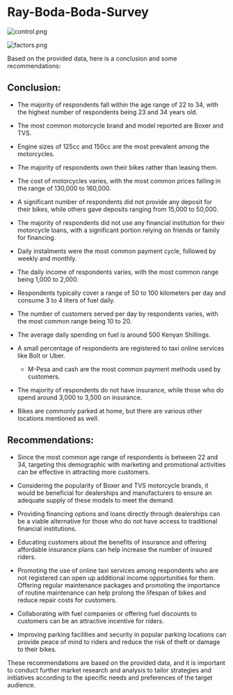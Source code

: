 # Ray-Boda-Boda-Survey

![control.png](https://github.com/Lawez/Ray-Boda-Boda-Survey/blob/main/control.png)




 ![factors.png](https://github.com/Lawez/Ray-Boda-Boda-Survey/blob/main/factors.png)

Based on the provided data, here is a conclusion and some recommendations:

## Conclusion:

* The majority of respondents fall within the age range of 22 to 34, with the highest number of respondents being 23 and 34 years old.

* The most common motorcycle brand and model reported are Boxer and TVS.

* Engine sizes of 125cc and 150cc are the most prevalent among the motorcycles.

* The majority of respondents own their bikes rather than leasing them.

* The cost of motorcycles varies, with the most common prices falling in the range of 130,000 to 160,000.

* A significant number of respondents did not provide any deposit for their bikes, while others gave deposits ranging from 15,000 to 50,000.

* The majority of respondents did not use any financial institution for their motorcycle loans, with a significant portion relying on friends or family for financing.


* Daily instalments were the most common payment cycle, followed by weekly and monthly.

* The daily income of respondents varies, with the most common range being 1,000 to 2,000.

* Respondents typically cover a range of 50 to 100 kilometers per day and consume 3 to 4 liters of fuel daily.

* The number of customers served per day by respondents varies, with the most common range being 10 to 20.

* The average daily spending on fuel is around 500 Kenyan Shillings.

* A small percentage of respondents are registered to taxi online services like Bolt or Uber.
  * M-Pesa and cash are the most common payment methods used by customers.

* The majority of respondents do not have insurance, while those who do spend around 3,000 to 3,500 on insurance.


* Bikes are commonly parked at home, but there are various other locations mentioned as well.

## Recommendations:

* Since the most common age range of respondents is between 22 and 34, targeting this demographic with marketing and promotional activities can be effective in attracting more customers.

* Considering the popularity of Boxer and TVS motorcycle brands, it would be beneficial for dealerships and manufacturers to ensure an adequate supply of these models to meet the demand.

* Providing financing options and loans directly through dealerships can be a viable alternative for those who do not have access to traditional financial institutions.

* Educating customers about the benefits of insurance and offering affordable insurance plans can help increase the number of insured riders.

* Promoting the use of online taxi services among respondents who are not registered can open up additional income opportunities for them.
Offering regular maintenance packages and promoting the importance of routine maintenance can help prolong the lifespan of bikes and reduce repair costs for customers.
* Collaborating with fuel companies or offering fuel discounts to customers can be an attractive incentive for riders.

* Improving parking facilities and security in popular parking locations can provide peace of mind to riders and reduce the risk of theft or damage to their bikes.

These recommendations are based on the provided data, and it is important to conduct further market research and analysis to tailor strategies and initiatives according to the specific needs and preferences of the target audience.
